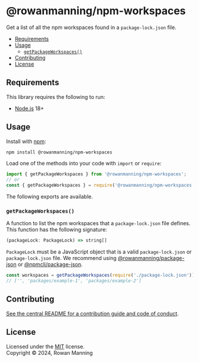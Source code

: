 
# @rowanmanning/npm-workspaces

Get a list of all the npm workspaces found in a `package-lock.json` file.

* [Requirements](#requirements)
* [Usage](#usage)
  * [`getPackageWorkspaces()`](#getpackageworkspaces)
* [Contributing](#contributing)
* [License](#license)


## Requirements

This library requires the following to run:

  * [Node.js](https://nodejs.org/) 18+


## Usage

Install with [npm](https://www.npmjs.com/):

```sh
npm install @rowanmanning/npm-workspaces
```

Load one of the methods into your code with `import` or `require`:

```js
import { getPackageWorkspaces } from '@rowanmanning/npm-workspaces';
// or
const { getPackageWorkspaces } = require('@rowanmanning/npm-workspaces');
```

The following exports are available.

### `getPackageWorkspaces()`

A function to list the npm workspaces that a `package-lock.json` file defines. This function has the following signature:

```ts
(packageLock: PackageLock) => string[]
```

`PackageLock` must be a JavaScript object that is a valid `package-lock.json` or `package-lock.json` file. We recommend using [@rowanmanning/package-json](../package-json#readme) or [@npmcli/package-json](https://github.com/npm/package-json#readme).

```js
const workspaces = getPackageWorkspaces(require('./package-lock.json'));
// ['', 'packages/example-1', 'packages/example-2']
```


## Contributing

[See the central README for a contribution guide and code of conduct](https://github.com/rowanmanning/repo-tools#contributing).


## License

Licensed under the [MIT](https://github.com/rowanmanning/repo-tools/blob/main/LICENSE) license.<br/>
Copyright &copy; 2024, Rowan Manning

